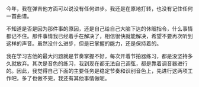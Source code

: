 今年，我在弹吉他方面可以说没有任何进步。我还是在原地打转，也没有记住任何一首曲谱。

不知道是否是因为那件事的原因，还是自己给自己大脑下达的休眠指令，什么事情都记不住。那件事情我已经着手在解决了，相信很快就能解决，希望不要再次听到这样的声音。虽然没什么进步，但是已掌握的能力，还是保持着的。

我在学习吉他的最大问题就是节奏掌握不好，每次开着节拍器练习，都是没坚持多久就放弃。其次是音色的练习，我到现在都无法自己调弦，都是靠着调音器进行的。因此，我觉得自己下面的主要任务是稳定节奏和识别音色上，先进行这两项工作吧，多了也做不完，我还有其他事情做呢。